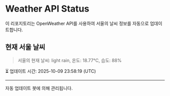 
# Weather API Status

이 리포지토리는 OpenWeather API를 사용하여 서울의 날씨 정보를 자동으로 업데이트합니다.

## 현재 서울 날씨
> 서울의 현재 날씨: light rain, 온도: 18.77°C, 습도: 88%

⏳ 업데이트 시간: 2025-10-09 23:58:19 (UTC)

---
자동 업데이트 봇에 의해 관리됩니다.

